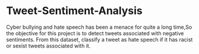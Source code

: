 # Tweet-Sentiment-Analysis
Cyber bullying and hate speech has been a menace for quite a long time,So the objective for this project is to detect tweets associated with negative sentiments. 
From this dataset, classify a tweet as hate speech if it has racist or sexist tweets associated with it.
